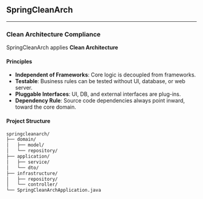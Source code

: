 ## SpringCleanArch

---

###  Clean Architecture Compliance

SpringCleanArch applies **Clean Architecture**

#### Principles

- **Independent of Frameworks**: Core logic is decoupled from frameworks.
- **Testable**: Business rules can be tested without UI, database, or web server.
- **Pluggable Interfaces**: UI, DB, and external interfaces are plug-ins.
- **Dependency Rule**: Source code dependencies always point inward, toward the core domain.

#### Project Structure

```bash
springcleanarch/
├── domain/
│   ├── model/
│   └── repository/
├── application/
│   ├── service/
│   └── dto/
├── infrastructure/
│   ├── repository/
│   └── controller/
└── SpringCleanArchApplication.java
```

